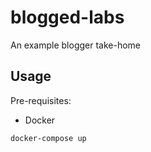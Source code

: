 # blogged-labs

An example blogger take-home

## Usage

Pre-requisites:

- Docker

```bash
docker-compose up
```
